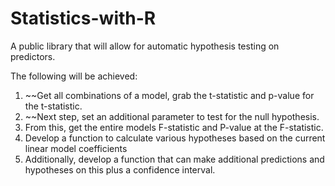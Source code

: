 # Statistics-with-R
A public library that will allow for automatic hypothesis testing on predictors.

The following will be achieved:
1. ~~Get all combinations of a model, grab the t-statistic and p-value for the t-statistic.
2. ~~Next step, set an additional parameter to test for the null hypothesis. 
3. From this, get the entire models F-statistic and P-value at the F-statistic.
4. Develop a function to calculate various hypotheses based on the current linear model coefficients
5. Additionally, develop a function that can make additional predictions and hypotheses on this plus a confidence interval.

